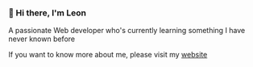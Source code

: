 <!-- <img align="right" src="https://ns.yuy1n.io/card/3f87b1a245cc0abf/history" /> -->

<!-- <img align="right" src="https://readme-card-beta.vercel.app/api?username=leon-fong"  /> -->

### 👋 Hi there, I'm Leon
A passionate Web developer who's currently learning something I have never known before

If you want to know more about me, please visit my [website](https://leonfong.me?ref=profile-readme)

